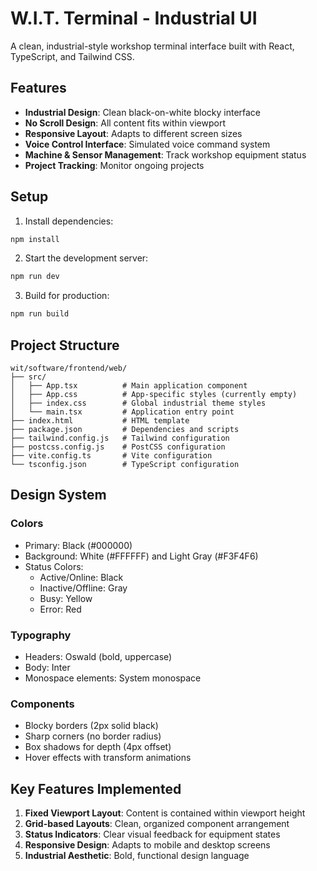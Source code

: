 # W.I.T. Terminal - Industrial UI

A clean, industrial-style workshop terminal interface built with React, TypeScript, and Tailwind CSS.

## Features

- **Industrial Design**: Clean black-on-white blocky interface
- **No Scroll Design**: All content fits within viewport
- **Responsive Layout**: Adapts to different screen sizes
- **Voice Control Interface**: Simulated voice command system
- **Machine & Sensor Management**: Track workshop equipment status
- **Project Tracking**: Monitor ongoing projects

## Setup

1. Install dependencies:
```bash
npm install
```

2. Start the development server:
```bash
npm run dev
```

3. Build for production:
```bash
npm run build
```

## Project Structure

```
wit/software/frontend/web/
├── src/
│   ├── App.tsx          # Main application component
│   ├── App.css          # App-specific styles (currently empty)
│   ├── index.css        # Global industrial theme styles
│   └── main.tsx         # Application entry point
├── index.html           # HTML template
├── package.json         # Dependencies and scripts
├── tailwind.config.js   # Tailwind configuration
├── postcss.config.js    # PostCSS configuration
├── vite.config.ts       # Vite configuration
└── tsconfig.json        # TypeScript configuration
```

## Design System

### Colors
- Primary: Black (#000000)
- Background: White (#FFFFFF) and Light Gray (#F3F4F6)
- Status Colors:
  - Active/Online: Black
  - Inactive/Offline: Gray
  - Busy: Yellow
  - Error: Red

### Typography
- Headers: Oswald (bold, uppercase)
- Body: Inter
- Monospace elements: System monospace

### Components
- Blocky borders (2px solid black)
- Sharp corners (no border radius)
- Box shadows for depth (4px offset)
- Hover effects with transform animations

## Key Features Implemented

1. **Fixed Viewport Layout**: Content is contained within viewport height
2. **Grid-based Layouts**: Clean, organized component arrangement
3. **Status Indicators**: Clear visual feedback for equipment states
4. **Responsive Design**: Adapts to mobile and desktop screens
5. **Industrial Aesthetic**: Bold, functional design language